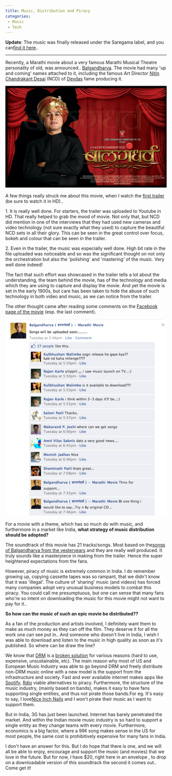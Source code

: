 ```yaml
---
title: Music, Distribution and Piracy
categories:
 - Music
 - Tech
---
```


**Update**: The music was finally released under the Saregama label, and you can[find it here][0]..

--------

Recently, a Marathi movie about a very famous Marathi Musical Theatre personality of old, was announced.. [Balgandharva][1]. The movie had many 'up and coming' names attached to it, including the famous Art Director [Nitin Chandrakant Desai][2] (NCD) of [Devdas][3] fame producing it.

[![](../images/2011/04/photo_gallery_images_1.jpg)][4]

A few things really struck me about this movie, when I watch the [first trailer][5] (be sure to watch it in HD)..

1\. It is really well done. For starters, the trailer was uploaded to Youtube in HD. That really helped to grab the mood of movie. Not only that, but NCD did mention in one of the interviews that they had used new cameras and video technology (not sure exactly what they used) to capture the beautiful NCD sets in all their glory. This can be seen in the great control over focus, bokeh and colour that can be seen in the trailer.

2\. Even in the trailer, the music was especially well done. High bit rate in the file uploaded was noticeable and so was the significant thought on not only the orchestration but also the 'polishing' and 'mastering' of the music. Very well done indeed!

The fact that such effort was showcased in the trailer tells a lot about the understanding, the team behind the movie, has of the technology and media which they are using to capture and display the movie. And yet the movie is set in the early 1900s, but care has been taken to hide the abuse of such technology in both video and music, as we can notice from the trailer.

The other thought came after reading some comments on the [Facebook page of the movie][6] (esp. the last comment).

[![](../images/2011/04/Screen-shot-2011-04-28-at-11.16.10-AM.png)][7]

For a movie with a theme, which has so much do with music, and furthermore in a market like India, **what strategy of music distribution should be adopted?**

The soundtrack of this movie has 21 tracks/songs. Most based on the[songs of Balgandharva from the yesteryears][8] and they are really well produced. It truly sounds like a masterpiece in making from the trailer. Hence the super heightened expectations from the fans.

However, piracy of music is extremely common in India. I do remember growing up, copying cassette tapes was so rampant, that we didn't know that it was 'illegal'. The culture of 'sharing' music (and videos) has forced many companies adopt very unusual business models to combat this piracy. You could call me presumptuous, but one can sense that many fans who're so intent on downloading the music for this movie might not want to pay for it..

**So how can the music of such an epic movie be distributed??**

As a fan of the production and artists involved, I definitely want them to make as much money as they can off the film. They deserve it for all the work one can see put in.. And someone who doesn't live in India, I wish I was able to download and listen to the music in high quality as soon as it's published. So where can be draw the line?

We know that [DRM][9] is a [broken solution][10] for various reasons (hard to use, expensive, unsustainable, etc). The main reason why most of US and European Music Industry was able to go beyond DRM and freely distribute non-DRM music online with a new model is the support from the infrastructure and society. Fast and ever available internet makes apps like [Spotify][11], [Rdio][12] viable alternatives to piracy. Furthermore, the structure of the music industry, (mainly based on bands), makes it easy to have fans supporting single entities, and thus not pirate those bands.For eg. It's easy to say, I love[Nice Inch Nails][13] and I won't pirate their music as I want to support them.

But in India, 3G has just been launched. Internet has barely penetrated the market. And within the Indian movie music industry is so hard to support a single entity as they change teams with every movie. Furthermore, economics is a big factor, where a 99¢ song makes sense in the US for most people, the same cost is prohibitively expensive for many fans in India.

I don't have an answer for this. But I do hope that there is one, and we will all be able to enjoy, encourage and support the music (and movies) that we love in the future. But for now, I have $20, right here in an envelope , to drop on a downloadable version of this soundtrack the second it comes out.. Come get it!



[0]: http://www.saregama.com/portal/pages/music.jsp?previousRequestUrl=film?mode=get_album_info%26albumId=190770
[1]: http://en.wikipedia.org/wiki/Bal_Gandharva
[2]: http://en.wikipedia.org/wiki/Nitin_Chandrakant_Desai
[3]: http://en.wikipedia.org/wiki/Devdas_(2002_film)
[4]: ../images/2011/04/photo_gallery_images_1.jpg
[5]: http://www.youtube.com/watch?v=CyQxlzWS3Jc&hd=1
[6]: https://www.facebook.com/pages/Balgandharva-%E0%A4%AC%E0%A4%BE%E0%A4%B2%E0%A4%97%E0%A4%82%E0%A4%A7%E0%A4%B0%E0%A5%8D%E0%A4%B5-Marathi-Movie/172188729473450
[7]: ../images/2011/04/Screen-shot-2011-04-28-at-11.16.10-AM.png
[8]: http://courses.nus.edu.sg/course/ellpatke/Miscellany/bal%20gandharva.htm
[9]: http://en.wikipedia.org/wiki/Digital_rights_management
[10]: http://bradcolbow.com/archive/view/the_brads_why_drm_doesnt_work/?p=205
[11]: http://www.spotify.com
[12]: http://www.rdio.com
[13]: http://nin.com/
